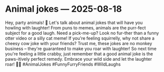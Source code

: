 # Animal jokes — 2025-08-18

Hey, party animals! 🐾 Let's talk about animal jokes that will have you howling with laughter! From puns to memes, animals are the purr-fect subject for a good laugh. Need a pick-me-up? Look no fur-ther than a funny otter video or a silly cat meme! If you're feeling squirrelly, why not share a cheesy cow joke with your friends? Trust me, these jokes are no monkey business – they're guaranteed to make you roar with laughter! So next time you're feeling a little crabby, just remember that a good animal joke is the paws-itively perfect remedy. Embrace your wild side and let the laughter roar! 🦁✨ #AnimalJokes #FunnyFurryFriends #WildLaughs